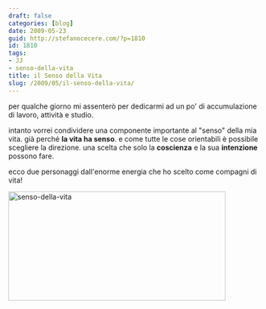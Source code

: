 ```yaml
---
draft: false
categories: [blog]
date: 2009-05-23
guid: http://stefanocecere.com/?p=1810
id: 1810
tags:
- JJ
- senso-della-vita
title: il Senso della Vita
slug: /2009/05/il-senso-della-vita/
---
```


per qualche giorno mi assenterò per dedicarmi ad un po' di accumulazione di lavoro, attività e studio.

intanto vorrei condividere una componente importante al "senso" della mia vita. già perché **la vita ha senso**. e come tutte le cose orientabili è possibile scegliere la direzione. una scelta che solo la **coscienza** e la sua **intenzione** possono fare.

ecco due personaggi dall'enorme energia che ho scelto come compagni di vita!

<img class="aligncenter size-full wp-image-1811" title="senso-della-vita" src="http://stefanocecere.com/wp-content/uploads/sites/3/2009/05/senso-della-vita.jpg" alt="senso-della-vita" width="432" height="217" srcset="http://stefanocecere.com/wp-content/uploads/sites/3/2009/05/senso-della-vita.jpg 432w, http://stefanocecere.com/wp-content/uploads/sites/3/2009/05/senso-della-vita-300x151.jpg 300w" sizes="(max-width: 432px) 100vw, 432px" />